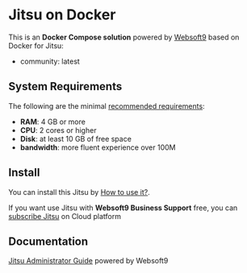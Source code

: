 # Jitsu on Docker  

This is an **Docker Compose solution** powered by [Websoft9](https://www.websoft9.com) based on Docker for Jitsu:


 - community:  latest


## System Requirements

The following are the minimal [recommended requirements](https://jitsu.com):

* **RAM**: 4 GB or more
* **CPU**: 2 cores or higher
* **Disk**: at least 10 GB of free space
* **bandwidth**: more fluent experience over 100M  

## Install

You can install this Jitsu by [How to use it?](https://github.com/Websoft9/docker-library#how-to-use-it).   

If you want use Jitsu with **Websoft9 Business Support** free, you can [subscribe Jitsu](https://www.websoft9.com/apps) on Cloud platform

## Documentation

[Jitsu Administrator Guide](https://support.websoft9.com/docs/jitsu) powered by Websoft9